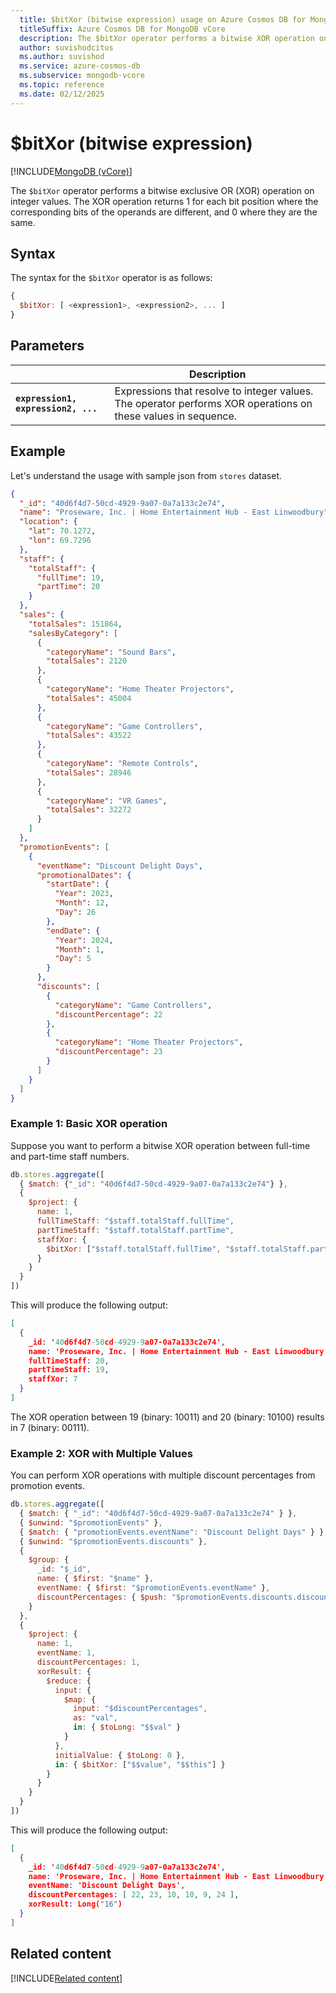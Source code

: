 ```yaml
---
  title: $bitXor (bitwise expression) usage on Azure Cosmos DB for MongoDB vCore
  titleSuffix: Azure Cosmos DB for MongoDB vCore
  description: The $bitXor operator performs a bitwise XOR operation on integer values.
  author: suvishodcitus
  ms.author: suvishod
  ms.service: azure-cosmos-db
  ms.subservice: mongodb-vcore
  ms.topic: reference
  ms.date: 02/12/2025
---
```


# $bitXor (bitwise expression)

[!INCLUDE[MongoDB (vCore)](~/reusable-content/ce-skilling/azure/includes/cosmos-db/includes/appliesto-mongodb-vcore.md)]

The `$bitXor` operator performs a bitwise exclusive OR (XOR) operation on integer values. The XOR operation returns 1 for each bit position where the corresponding bits of the operands are different, and 0 where they are the same.

## Syntax

The syntax for the `$bitXor` operator is as follows:

```javascript
{
  $bitXor: [ <expression1>, <expression2>, ... ]
}
```

## Parameters

| | Description |
| --- | --- |
| **`expression1, expression2, ...`** | Expressions that resolve to integer values. The operator performs XOR operations on these values in sequence. |

## Example

Let's understand the usage with sample json from `stores` dataset.

```json
{
  "_id": "40d6f4d7-50cd-4929-9a07-0a7a133c2e74",
  "name": "Proseware, Inc. | Home Entertainment Hub - East Linwoodbury",
  "location": {
    "lat": 70.1272,
    "lon": 69.7296
  },
  "staff": {
    "totalStaff": {
      "fullTime": 19,
      "partTime": 20
    }
  },
  "sales": {
    "totalSales": 151864,
    "salesByCategory": [
      {
        "categoryName": "Sound Bars",
        "totalSales": 2120
      },
      {
        "categoryName": "Home Theater Projectors",
        "totalSales": 45004
      },
      {
        "categoryName": "Game Controllers",
        "totalSales": 43522
      },
      {
        "categoryName": "Remote Controls",
        "totalSales": 28946
      },
      {
        "categoryName": "VR Games",
        "totalSales": 32272
      }
    ]
  },
  "promotionEvents": [
    {
      "eventName": "Discount Delight Days",
      "promotionalDates": {
        "startDate": {
          "Year": 2023,
          "Month": 12,
          "Day": 26
        },
        "endDate": {
          "Year": 2024,
          "Month": 1,
          "Day": 5
        }
      },
      "discounts": [
        {
          "categoryName": "Game Controllers",
          "discountPercentage": 22
        },
        {
          "categoryName": "Home Theater Projectors",
          "discountPercentage": 23
        }
      ]
    }
  ]
}
```

### Example 1: Basic XOR operation

Suppose you want to perform a bitwise XOR operation between full-time and part-time staff numbers.

```javascript
db.stores.aggregate([
  { $match: {"_id": "40d6f4d7-50cd-4929-9a07-0a7a133c2e74"} },
  {
    $project: {
      name: 1,
      fullTimeStaff: "$staff.totalStaff.fullTime",
      partTimeStaff: "$staff.totalStaff.partTime",
      staffXor: {
        $bitXor: ["$staff.totalStaff.fullTime", "$staff.totalStaff.partTime"]
      }
    }
  }
])
```

This will produce the following output:

```json
[
  {
    _id: '40d6f4d7-50cd-4929-9a07-0a7a133c2e74',
    name: 'Proseware, Inc. | Home Entertainment Hub - East Linwoodbury',
    fullTimeStaff: 20,
    partTimeStaff: 19,
    staffXor: 7
  }
]
```

The XOR operation between 19 (binary: 10011) and 20 (binary: 10100) results in 7 (binary: 00111).

### Example 2: XOR with Multiple Values

You can perform XOR operations with multiple discount percentages from promotion events.

```javascript
db.stores.aggregate([
  { $match: { "_id": "40d6f4d7-50cd-4929-9a07-0a7a133c2e74" } },
  { $unwind: "$promotionEvents" },
  { $match: { "promotionEvents.eventName": "Discount Delight Days" } },
  { $unwind: "$promotionEvents.discounts" },
  {
    $group: {
      _id: "$_id",
      name: { $first: "$name" },
      eventName: { $first: "$promotionEvents.eventName" },
      discountPercentages: { $push: "$promotionEvents.discounts.discountPercentage" }
    }
  },
  {
    $project: {
      name: 1,
      eventName: 1,
      discountPercentages: 1,
      xorResult: {
        $reduce: {
          input: {
            $map: {
              input: "$discountPercentages",
              as: "val",
              in: { $toLong: "$$val" }
            }
          },
          initialValue: { $toLong: 0 },
          in: { $bitXor: ["$$value", "$$this"] }
        }
      }
    }
  }
])
```

This will produce the following output:

```json
[
  {
    _id: '40d6f4d7-50cd-4929-9a07-0a7a133c2e74',
    name: 'Proseware, Inc. | Home Entertainment Hub - East Linwoodbury',
    eventName: 'Discount Delight Days',
    discountPercentages: [ 22, 23, 10, 10, 9, 24 ],
    xorResult: Long("16")
  }
]
```


## Related content

[!INCLUDE[Related content](../includes/related-content.md)]